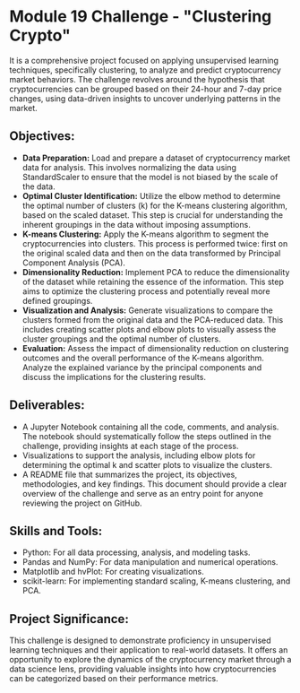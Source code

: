 # Module 19 Challenge - "Clustering Crypto"

It is a comprehensive project focused on applying unsupervised learning techniques, specifically clustering, to analyze and predict cryptocurrency market behaviors. The challenge revolves around the hypothesis that cryptocurrencies can be grouped based on their 24-hour and 7-day price changes, using data-driven insights to uncover underlying patterns in the market.

## Objectives:

- **Data Preparation:** Load and prepare a dataset of cryptocurrency market data for analysis. This involves normalizing the data using StandardScaler to ensure that the model is not biased by the scale of the data.
- **Optimal Cluster Identification:** Utilize the elbow method to determine the optimal number of clusters (k) for the K-means clustering algorithm, based on the scaled dataset. This step is crucial for understanding the inherent groupings in the data without imposing assumptions.
- **K-means Clustering:** Apply the K-means algorithm to segment the cryptocurrencies into clusters. This process is performed twice: first on the original scaled data and then on the data transformed by Principal Component Analysis (PCA).
- **Dimensionality Reduction:** Implement PCA to reduce the dimensionality of the dataset while retaining the essence of the information. This step aims to optimize the clustering process and potentially reveal more defined groupings.
- **Visualization and Analysis:** Generate visualizations to compare the clusters formed from the original data and the PCA-reduced data. This includes creating scatter plots and elbow plots to visually assess the cluster groupings and the optimal number of clusters.
- **Evaluation:** Assess the impact of dimensionality reduction on clustering outcomes and the overall performance of the K-means algorithm. Analyze the explained variance by the principal components and discuss the implications for the clustering results.

## Deliverables:
- A Jupyter Notebook containing all the code, comments, and analysis. The notebook should systematically follow the steps outlined in the challenge, providing insights at each stage of the process.
- Visualizations to support the analysis, including elbow plots for determining the optimal k and scatter plots to visualize the clusters.
- A README file that summarizes the project, its objectives, methodologies, and key findings. This document should provide a clear overview of the challenge and serve as an entry point for anyone reviewing the project on GitHub.

## Skills and Tools:
- Python: For all data processing, analysis, and modeling tasks.
- Pandas and NumPy: For data manipulation and numerical operations.
- Matplotlib and hvPlot: For creating visualizations.
- scikit-learn: For implementing standard scaling, K-means clustering, and PCA.

## Project Significance:
This challenge is designed to demonstrate proficiency in unsupervised learning techniques and their application to real-world datasets. It offers an opportunity to explore the dynamics of the cryptocurrency market through a data science lens, providing valuable insights into how cryptocurrencies can be categorized based on their performance metrics.
